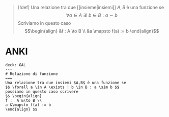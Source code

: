 
>[!def]
> Una relazione tra due [[insieme|insiemi]] $A,B$ è una funzione se
>$$\forall a \in A\ \exists!\ b \in B : a \sim b$$
>Scriviamo in questo caso 
>$$\begin{align}
>&f : A \to B \\
>&a \mapsto f(a) := b
>\end{align}$$
>

# ANKI

```anki
deck: GAL 
---
# Relazione di funzione
===
Una relazione tra due insiemi $A,B$ è una funzione se
$$ \forall a \in A \exists ! b \in B : a \sim b $$
possiamo in questo caso scrivere
$$ \begin{align}
f :  A &\to B \\
a &\mapsto f(a) := b
\end{align} $$
```
